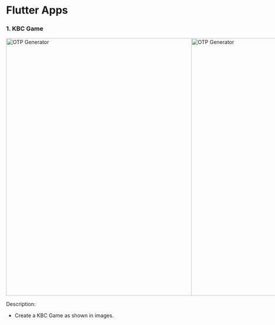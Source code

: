# Flutter Apps

### 1. KBC Game

<div style="display: flex;">
  <img src="https://user-images.githubusercontent.com/29592628/206416986-a6290c89-ca07-4e9f-84bf-ffe1c0445f17.png" height="700" alt="OTP Generator">
  <img src="https://user-images.githubusercontent.com/29592628/206417009-d0f5fd2a-bd46-4849-b214-2ffe442a74fd.png" height="700" alt="OTP Generator">
  <img src="https://user-images.githubusercontent.com/29592628/206417017-4e4a1937-7e11-428e-a87b-be7e515cb4c4.png" height="700" alt="OTP Generator">
  <img src="https://user-images.githubusercontent.com/29592628/206417023-41398de5-1a59-497c-8d96-7b233963e950.png" height="700" alt="OTP Generator">
</div>

Description:
- Create a KBC Game as shown in images.
